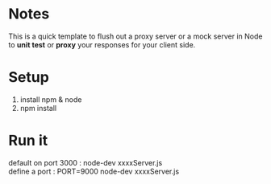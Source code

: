 Notes
=====

This is a quick template to flush out a proxy server or a mock server in Node to <b>unit test</b> or <b>proxy</b> your responses for your client side.

Setup
=====
1. install npm & node
2. npm install

Run it
=====
default on port 3000 : node-dev xxxxServer.js<br>
define a port : PORT=9000 node-dev xxxxServer.js
